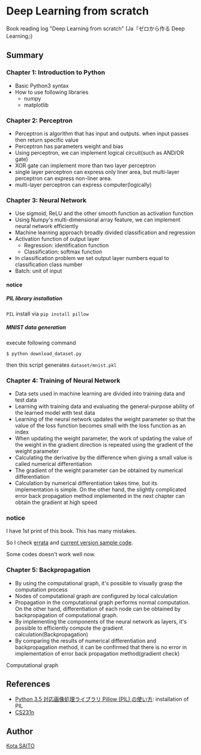 # Deep Learning from scratch

Book reading log "Deep Learning from scratch" (Ja『ゼロから作る Deep Learning』)

## Summary

### Chapter 1: Introduction to Python

* Basic Python3 syntax
* How to use following libraries
    * numpy
    * matplotlib


### Chapter 2: Perceptron

* Perceptron is algorithm that has input and outputs. when input passes then return specific value
* Perceptron has parameters weight and bias
* Using perceptron, we can implement logical circuit(such as AND/OR gate)
* XOR gate can implement more than two layer perceptron
* single layer perceptron can express only liner area, but multi-layer perceptron can express non-liner area.
* multi-layer perceptron can express computer(logically)


### Chapter 3: Neural Network

* Use sigmoid, ReLU and the other smooth function as activation function
* Using Numpy's multi-dimensional array feature, we can implement neural network efficiently
* Machine learning approach broadly divided classification and regression
* Activation function of output layer
    * Regression: identification function
    * Classification: softmax function
* In classification problem we set output layer numbers equal to classification class number
* Batch: unit of input


#### notice

##### PIL library installation

`PIL` install via `pip install pillow`


##### MNIST data generation

execute following command

```
$ python download_dataset.py
```

then this script generates `dataset/mnist.pkl`


### Chapter 4: Training of Neural Network

* Data sets used in machine learning are divided into training data and test data
* Learning with training data and evaluating the general-purpose ability of the learned model with test data
* Learning of the neural network updates the weight parameter so that the value of the loss function becomes small with the loss function as an index
* When updating the weight parameter, the work of updating the value of the weight in the gradient direction is repeated using the gradient of the weight parameter
* Calculating the derivative by the difference when giving a small value is called numerical differentiation
* The gradient of the weight parameter can be obtained by numerical differentiation
* Calculation by numerical differentiation takes time, but its implementation is simple. On the other hand, the slightly complicated error back propagation method implemented in the next chapter can obtain the gradient at high speed


### notice

I have 1st print of this book. This has many mistakes.

So I check [errata](https://github.com/oreilly-japan/deep-learning-from-scratch/wiki/errata) and [current version sample code](https://github.com/oreilly-japan/deep-learning-from-scratch).

Some codes doesn't work well now.


### Chapter 5: Backpropagation

* By using the computational graph, it's possible to visually grasp the computation process
* Nodes of computational graph are configured by local calculation
* Propagation in the computational graph performs normal computation. On the other hand, differentiation of each node can be obtained by backpropagation of computational graph.
* By implementing the components of the neural network as layers, it's possible to efficiently compute the gradient calculation(Backpropagation)
* By comparing the results of numerical differentiation and backpropagation method, it can be confirmed that there is no error in implementation of error back propagation method(gradient check)

Computational graph


## References

* [Python 3.5 対応画像処理ライブラリ Pillow (PIL) の使い方](https://librabuch.jp/blog/2013/05/python_pillow_pil/): installation of PIL
* [CS231n](http://cs231n.stanford.edu/syllabus.html)


## Author

[Kota SAITO](https://github.com/noissefnoc)
